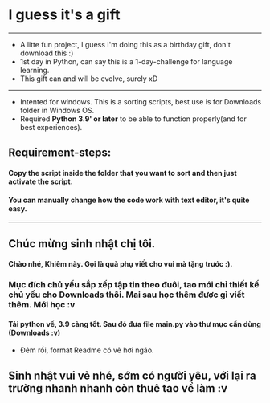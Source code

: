 # I guess it's a gift
--------------------------------------
* A litte fun project, I guess I'm doing this as a birthday gift, don't download this :)
* 1st day in Python, can say this is a 1-day-challenge for language learning.
* This gift can and will be evolve, surely xD 
-------------------------------------
* Intented for windows. This is a sorting scripts, best use is for Downloads folder in Windows OS.
* Required **Python 3.9' or later** to be able to function properly(and for best experiences).
## Requirement-steps:
  #### Copy the script inside the folder that you want to sort and then just activate the script.
  #### You can manually change how the code work with text editor, it's quite easy.
------------------------------------
## Chúc mừng sinh nhật chị tôi.
  #### Chào nhé, Khiêm này. Gọi là quà phụ viết cho vui mà tặng trước :). 
  ### Mục đích chủ yếu sắp xếp tập tin theo đuôi, tao mới chỉ thiết kế chủ yếu cho Downloads thôi. Mai sau học thêm được gì viết thêm. Mới học :v
  #### Tải python về, 3.9 càng tốt. Sau đó đưa file main.py vào thư mục cần dùng (Downloads :v)
  * Đêm rồi, format Readme có vẻ hơi ngáo.
## Sinh nhật vui vẻ nhé, sớm có người yêu, với lại ra trường nhanh nhanh còn thuê tao về làm :v
